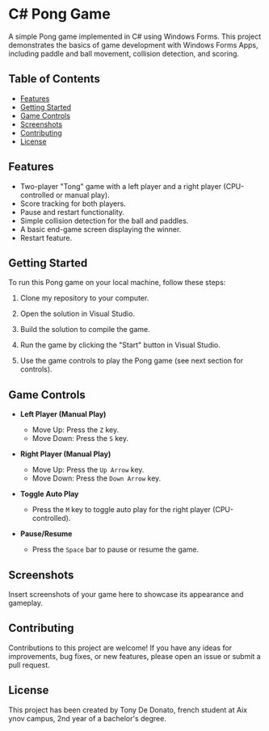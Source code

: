 
# C# Pong Game

A simple Pong game implemented in C# using Windows Forms. This project demonstrates the basics of game development with Windows Forms Apps, including paddle and ball movement, collision detection, and scoring.

## Table of Contents
- [Features](#features)
- [Getting Started](#getting-started)
- [Game Controls](#game-controls)
- [Screenshots](#screenshots)
- [Contributing](#contributing)
- [License](#license)

## Features

- Two-player "Tong" game with a left player and a right player (CPU-controlled or manual play).
- Score tracking for both players.
- Pause and restart functionality.
- Simple collision detection for the ball and paddles.
- A basic end-game screen displaying the winner.
- Restart feature.

## Getting Started

To run this Pong game on your local machine, follow these steps:

1. Clone my repository to your computer.

2. Open the solution in Visual Studio.

3. Build the solution to compile the game.

4. Run the game by clicking the "Start" button in Visual Studio.

5. Use the game controls to play the Pong game (see next section for controls).

## Game Controls

- **Left Player (Manual Play)**
  - Move Up: Press the `Z` key.
  - Move Down: Press the `S` key.

- **Right Player (Manual Play)**
  - Move Up: Press the `Up Arrow` key.
  - Move Down: Press the `Down Arrow` key.

- **Toggle Auto Play**
  - Press the `M` key to toggle auto play for the right player (CPU-controlled).

- **Pause/Resume**
  - Press the `Space` bar to pause or resume the game.

## Screenshots

Insert screenshots of your game here to showcase its appearance and gameplay.

## Contributing

Contributions to this project are welcome! If you have any ideas for improvements, bug fixes, or new features, please open an issue or submit a pull request.

## License

This project has been created by Tony De Donato, french student at Aix ynov campus, 2nd year of a bachelor's degree.
